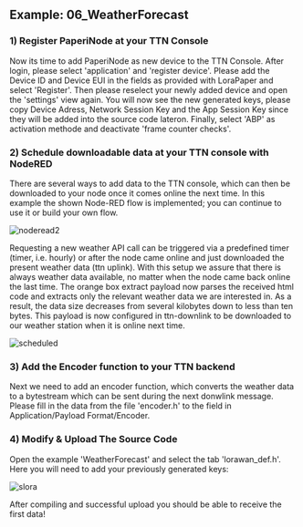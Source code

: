 
Example: 06_WeatherForecast
-------------------
### 1) Register PaperiNode at your TTN Console

Now its time to add PaperiNode as new device to the TTN Console. After login, please select 'application' and 'register device'. Please add the Device ID and Device EUI  in the fields as provided with LoraPaper and select 'Register'. Then please reselect your newly added device and open the 'settings' view again. You will now see the new generated keys, please copy Device Adress, Network Session Key and the App Session Key since they will be added into the source code lateron. Finally, select 'ABP' as activation methode and deactivate 'frame counter checks'.

### 2) Schedule downloadable data at your TTN console with NodeRED

There are several ways to add data to the TTN console, which can then be downloaded to your node once it comes online the next time. In this example the shown Node-RED flow is implemented; you can continue to use it or build your own flow.

![noderead2](https://user-images.githubusercontent.com/21104467/71321637-c1accb80-24bc-11ea-906a-3cce3634e421.jpg)

Requesting a new weather API call can be triggered via a predefined timer (timer, i.e. hourly) or after the node came online and just downloaded the present weather data (ttn uplink). With this setup we assure that there is always weather data available, no matter when the node came back online the last time. The orange box extract payload now parses the received html code and extracts only the relevant weather data we are interested in. As a result, the data size decreases from several kilobytes down to less than ten bytes. This payload is now configured in ttn-downlink to be downloaded to our weather station when it is online next time.

![scheduled](https://user-images.githubusercontent.com/21104467/71321656-2a944380-24bd-11ea-957f-c4cb6a82c611.jpg)

### 3) Add the Encoder function to your TTN backend

Next we need to add an encoder function, which converts the weather data to a bytestream which can be sent during the next donwlink message. Please fill in the data from the file 'encoder.h' to the field in Application/Payload Format/Encoder.

### 4) Modify & Upload The Source Code

Open the example 'WeatherForecast' and select the tab 'lorawan_def.h'. Here you will need to add your previously generated keys:

![slora](https://user-images.githubusercontent.com/21104467/71319850-f1030e80-24a3-11ea-84f9-7d1ee86cc57c.jpg)

After compiling and successful upload you should be able to receive the first data!
